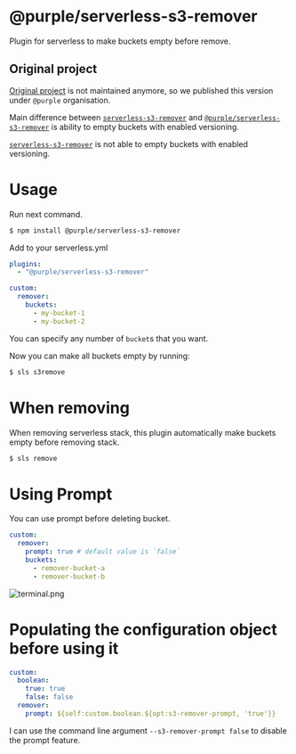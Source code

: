 # @purple/serverless-s3-remover

Plugin for serverless to make buckets empty before remove.

## Original project

[Original project](https://github.com/sinofseven/serverless-s3-remover) is not
maintained anymore, so we published this version under `@purple` organisation.

Main difference between [`serverless-s3-remover`](https://www.npmjs.com/package/serverless-s3-remover) and [`@purple/serverless-s3-remover`](https://www.npmjs.com/package/@purple/serverless-s3-remover)
is ability to empty buckets with enabled versioning.

[`serverless-s3-remover`](https://www.npmjs.com/package/serverless-s3-remover) is not able to empty buckets with enabled versioning.

# Usage

Run next command.

```bash
$ npm install @purple/serverless-s3-remover
```

Add to your serverless.yml

```yaml
plugins:
  - "@purple/serverless-s3-remover"

custom:
  remover:
    buckets:
      - my-bucket-1
      - my-bucket-2
```

You can specify any number of `bucket`s that you want.

Now you can make all buckets empty by running:

```bash
$ sls s3remove
```

# When removing

When removing serverless stack, this plugin automatically make buckets empty before removing stack.

```sh
$ sls remove
```

# Using Prompt

You can use prompt before deleting bucket.

```yaml
custom:
  remover:
    prompt: true # default value is `false`
    buckets:
      - remover-bucket-a
      - remover-bucket-b
```

![terminal.png](https://user-images.githubusercontent.com/57114/31264298-0896f1ec-aaa3-11e7-9a8e-86e3c3f34e23.png)

# Populating the configuration object before using it

```yaml
custom:
  boolean:
    true: true
    false: false
  remover:
    prompt: ${self:custom.boolean.${opt:s3-remover-prompt, 'true'}}
```

I can use the command line argument `--s3-remover-prompt false` to disable the prompt feature.
